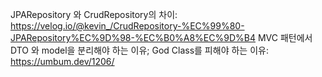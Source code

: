 JPARepository 와 CrudRepository의 차이: https://velog.io/@kevin_/CrudRepository-%EC%99%80-JPARepository%EC%9D%98-%EC%B0%A8%EC%9D%B4
MVC 패턴에서 DTO 와 model을 분리해야 하는 이유; God Class를 피해야 하는 이유: https://umbum.dev/1206/
